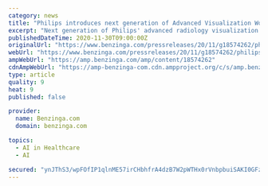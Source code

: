 ```yaml
---
category: news
title: "Philips introduces next generation of Advanced Visualization Workspace – IntelliSpace Portal 12 – with AI capabilities at RSNA 2020"
excerpt: "Next generation of Philips' advanced radiology visualization platform leverages image post-processing and artificial intelligence (AI ... company is a leader in diagnostic imaging, image-guided therapy, patient monitoring and health informatics, as ..."
publishedDateTime: 2020-11-30T09:00:00Z
originalUrl: "https://www.benzinga.com/pressreleases/20/11/g18574262/philips-introduces-next-generation-of-advanced-visualization-workspace-intellispace-portal-12-with"
webUrl: "https://www.benzinga.com/pressreleases/20/11/g18574262/philips-introduces-next-generation-of-advanced-visualization-workspace-intellispace-portal-12-with"
ampWebUrl: "https://amp.benzinga.com/amp/content/18574262"
cdnAmpWebUrl: "https://amp-benzinga-com.cdn.ampproject.org/c/s/amp.benzinga.com/amp/content/18574262"
type: article
quality: 9
heat: 9
published: false

provider:
  name: Benzinga.com
  domain: benzinga.com

topics:
  - AI in Healthcare
  - AI

secured: "ynJThS3/wpFOfIP1qlnME57irCHbhfrA4dzB7W2pWTHx0rVnbpbuiSAKI0GFzMVkMZYbivJkjVNtPaRRuS7ifVLQWorXX9JIpWt4Q8WK0s2VPcsrDPgRyAogjR3fN1iMdCIaft+X5eyXGoFFTbKSNFTsNKOyeOLeJ51zXpspX9qIb3En+Znis8702xfLXrd5HQKg9LVK/7L95L4lAJEluY1cevV0Sy75OnwoT28sdK40TpvvGV2qxTmvnCKgFtJFnNotY/MGRbeAwP1+zxuwjYJXogYWzmXoRiKHWDcOgn9ui0v4iUQ8eyzuVneZZYaIDSEqf3Lno+bryrkNvbPf0oJPgcmQA5Q8nQUmYbWkNTA=;yR287vrPUyMymRueNQCI9g=="
---
```


